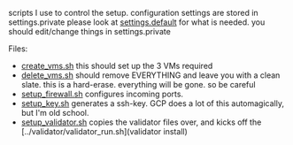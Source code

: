 scripts I use to control the setup.
configuration settings are stored in settings.private
please look at [settings.default](settings.default) for what is needed.
you should edit/change things in settings.private 

Files:
* [create_vms.sh](./create_vms.sh) this should set up the 3 VMs required 
* [delete_vms.sh](./delete_vms.sh) should remove EVERYTHING and leave you with a clean slate. this is a hard-erase. everything will be gone. so be careful
* [setup_firewall.sh](./setup_firewall.sh) configures incoming ports. 
* [setup_key.sh](./setup_key.sh) generates a ssh-key. GCP does a lot of this automagically, but I'm old school.
* [setup_validator.sh](./setup_validator.sh) copies the validator files over, and kicks off the [../validator/validator_run.sh](validator install)
